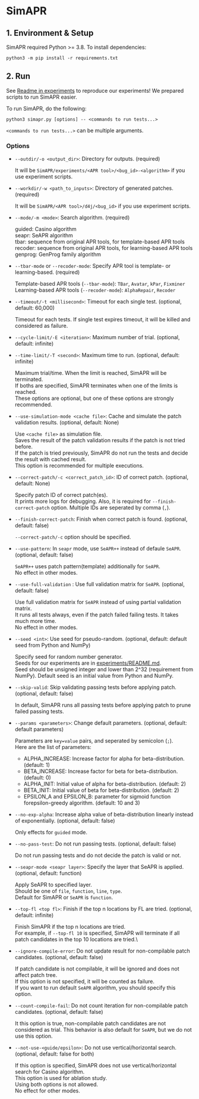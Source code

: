 # SimAPR

## 1. Environment & Setup
SimAPR required Python >= 3.8. To install dependencies:
```
python3 -m pip install -r requirements.txt
```

## 2. Run

See [Readme in experiments](../experiments/README.md) to reproduce our experiments!
We prepared scripts to run SimAPR easier.

To run SimAPR, do the following:
```
python3 simapr.py [options] -- <commands to run tests...>
```
`<commands to run tests...>` can be multiple arguments.

### Options
* `--outdir/-o <output_dir>`: Directory for outputs. (required)
  
  It will be `SimAPR/experiments/<APR tool>/<bug_id>-<algorithm>` if you use experiment scripts.

* `--workdir/-w <path_to_inputs>`: Directory of generated patches. (required)

  It will be `SimAPR/<APR tool>/d4j/<bug_id>` if you use experiment scripts.

* `--mode/-m <mode>`: Search algorithm. (required)

  guided: Casino algorithm\
  seapr: SeAPR algorithm\
  tbar: sequence from original APR tools, for template-based APR tools\
  recoder: sequence from original APR tools, for learning-based APR tools\
  genprog: GenProg family algorithm

* `--tbar-mode` or `--recoder-mode`: Specify APR tool is template- or learning-based. (required)

  Template-based APR tools (`--tbar-mode`): `TBar`, `Avatar`, `kPar`, `Fixminer`\
  Learning-based APR tools (`--recoder-mode`): `AlphaRepair`, `Recoder`

* `--timeout/-t <millisecond>`: Timeout for each single test. (optional, default: 60,000)
  
  Timeout for each tests. If single test expires timeout, it will be killed and considered as failure.

* `--cycle-limit/-E <iteration>`: Maximum number of trial. (optional, default: infinite)
* `--time-limit/-T <second>`: Maximum time to run. (optional, default: infinite)
  
  Maximum trial/time. When the limit is reached, SimAPR will be terminated.\
  If boths are specified, SimAPR terminates when one of the limits is reached.\
  These options are optional, but one of these options are strongly recommended.

* `--use-simulation-mode <cache file>`: Cache and simulate the patch validation results. (optional, default: None)
  
  Use `<cache file>` as simulation file.\
  Saves the result of the patch validation results if the patch is not tried before.\
  If the patch is tried previously, SimAPR do not run the tests and decide the result with cached result.\
  This option is recommended for multiple executions.

* `--correct-patch/-c <correct_patch_id>`: ID of correct patch. (optional, default: None)
  
  Specify patch ID of correct patch(es).\
  It prints more logs for debugging. Also, it is required for `--finish-correct-patch` option.
  Multiple IDs are seperated by comma (`,`).

* `--finish-correct-patch`: Finish when correct patch is found. (optional, default: false)

  `--correct-patch/-c` option should be specified.

* `--use-pattern`: In `seapr` mode, use `SeAPR++` instead of defaule `SeAPR`. (optional, default: false)
  
  `SeAPR++` uses patch pattern(template) additionally for `SeAPR`.\
  No effect in other modes.

* `--use-full-validation` : Use full validation matrix for `SeAPR`. (optional, default: false)
  
  Use full validation matrix for `SeAPR` instead of using partial validation matrix.\
  It runs all tests always, even if the patch failed failing tests. It takes much more time.\
  No effect in other modes.
  
* `--seed <int>`: Use seed for pseudo-random. (optional, default: default seed from Python and NumPy)

  Specify seed for random number generator.\
  Seeds for our experiments are in [experiments/README.md](experiments/README.md).\
  Seed should be unsigned integer and lower than 2^32 (requirement from NumPy).
  Default seed is an initial value from Python and NumPy.

* `--skip-valid`: Skip validating passing tests before applying patch. (optional, default: false)
  
  In default, SimAPR runs all passing tests before applying patch to prune failed passing tests.

* `--params <parameters>`: Change default parameters. (optional, default: default parameters)
  
  Parameters are `key=value` pairs, and seperated by semicolon (`;`).\
  Here are the list of parameters:
  * ALPHA_INCREASE: Increase factor for alpha for beta-distribution. (default: 1)
  * BETA_INCREASE: Increase factor for beta for beta-distribution. (default: 0)
  * ALPHA_INIT: Initial value of alpha for beta-distribution. (default: 2)
  * BETA_INIT: Initial value of beta for beta-distribution. (default: 2)
  * EPSILON_A and EPSILON_B: parameter for sigmoid function forepsilon-greedy algorithm. (default: 10 and 3)
  
* `--no-exp-alpha`: Increase alpha value of beta-distribution linearly instead of exponentially. (optional, default: false)
  
  Only effects for `guided` mode.

* `--no-pass-test`: Do not run passing tests. (optional, default: false)
  
  Do not run passing tests and do not decide the patch is valid or not.

* `--seapr-mode <seapr layer>`: Specify the layer that SeAPR is applied. (optional, default: function)
  
  Apply SeAPR to specified layer.\
  Should be one of `file`, `function`, `line`, `type`.\
  Default for SimAPR or `SeAPR` is `function`.

* `--top-fl <top fl>`: Finish if the top n locations by FL are tried. (optional, default: infinite)
  
  Finish SimAPR if the top n locations are tried.\
  For example, if `--top-fl 10` is specified, SimAPR will terminate if all patch candidates in the top 10 locations are tried.\

* `--ignore-compile-error`: Do not update result for non-compilable patch candidates. (optional, default: false)
  
  If patch candidate is not compilable, it will be ignored and does not affect patch tree.\
  If this option is not specified, it will be counted as failure.\
  If you want to run default `SeAPR` algorithm, you should specify this option.

* `--count-compile-fail`: Do not count iteration for non-compilable patch candidates. (optional, default: false)
  
  It this option is true, non-compilable patch candidates are not considered as trial.
  This behavior is also default for `SeAPR`, but we do not use this option.

* `--not-use-<guide/epsilon>`: Do not use vertical/horizontal search. (optional, default: false for both)
  
    If this option is specified, SimAPR does not use vertical/horizontal search for Casino algorithm.\
    This option is used for ablation study.\
    Using both options is not allowed.\
    No effect for other modes.